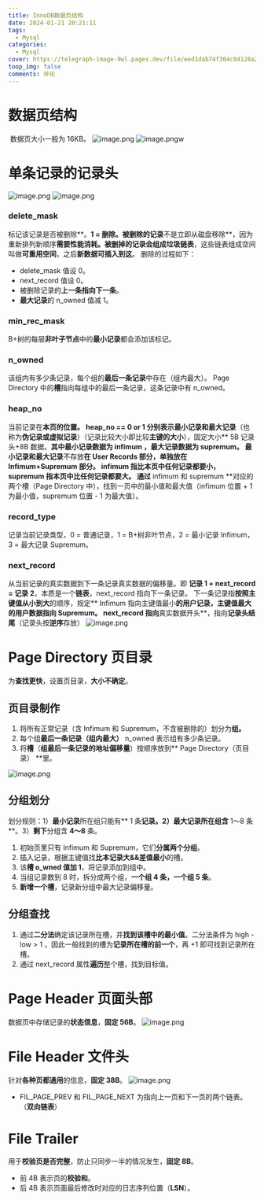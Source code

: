 ```yaml
---
title: InnoDB数据页结构
date: 2024-01-21 20:21:11
tags: 
  - Mysql
categories: 
  - Mysql
cover: https://telegraph-image-9wl.pages.dev/file/eed1dab74f304c84128a2.png
toop_img: false
comments: 评论
---
```


# 数据页结构

​	数据页大小一般为 16KB。
![image.png](https://cdn.nlark.com/yuque/0/2023/png/21645180/1700102144698-9e521ae2-6223-4468-8da7-8b5e3f1f78fe.png#averageHue=%23d19e41&clientId=ue4f6f3bf-827e-4&from=paste&height=313&id=ua85ac9a2&originHeight=783&originWidth=750&originalType=binary&ratio=2&rotation=0&showTitle=false&size=155926&status=done&style=none&taskId=u247d4e71-80b0-4d18-9eb3-0f669c7bd95&title=&width=300)
![image.png](https://cdn.nlark.com/yuque/0/2023/png/21645180/1700102221586-ae8ddd99-7c69-422f-8d8b-1086284b4335.png#averageHue=%23e7e1d9&clientId=ue4f6f3bf-827e-4&from=paste&height=300&id=u870f67bf&originHeight=351&originWidth=819&originalType=binary&ratio=2&rotation=0&showTitle=false&size=169389&status=done&style=none&taskId=uafdc73c5-0a02-4efe-9935-ef6e3c922ce&title=&width=700)w

# 单条记录的记录头
![image.png](https://cdn.nlark.com/yuque/0/2023/png/21645180/1700102317982-874c714b-7f6f-451b-b915-6fbc5a4d90d2.png#averageHue=%23fbf7f4&clientId=ue4f6f3bf-827e-4&from=paste&height=311&id=u58e923b7&originHeight=466&originWidth=1049&originalType=binary&ratio=2&rotation=0&showTitle=false&size=82907&status=done&style=none&taskId=ucc852ef6-cc44-4fbf-a9aa-5841b577b3b&title=&width=700)
![image.png](https://cdn.nlark.com/yuque/0/2023/png/21645180/1700102345795-f9ff820b-0b94-485e-83f5-aaf53484d64a.png#averageHue=%23f9f9f8&clientId=ue4f6f3bf-827e-4&from=paste&height=275&id=u11bfcf24&originHeight=442&originWidth=1126&originalType=binary&ratio=2&rotation=0&showTitle=false&size=101276&status=done&style=none&taskId=u9b29b8f0-bb7a-4c43-815e-291fd67c309&title=&width=700)
### delete_mask
标记该记录是否被删除**。**1 = 删除。被删除的记录**不是立即从磁盘移除**，因为重新排列新顺序**需要性能消耗。**被删掉的记录会组成**垃圾链表**，这些链表组成空间叫做**可重用空间**，之后**新数据可插入到这**。
删除的过程如下：

- delete_mask 值设 0。
- next_record 值设 0。
- 被删除记录的**上一条指向下一条**。
- **最大记录**的 n_owned 值减 1。
### min_rec_mask
B+树的每层**非叶子节点**中的**最小记录**都会添加该标记。
### n_owned
该组内有多少条记录，每个组的**最后一条记录**中存在（组内最大）。
Page Directory 中的**槽**指向每组中的最后一条记录，这条记录中有 n_owned。
### heap_no
当前记录在**本页的位置。**
**heap_no == 0 or 1 **分别表示**最小记录和最大记录**（也称为**伪记录或虚拟记录**）（记录比较大小即比较**主键的大小**），固定大小** 5B 记录头+8B 数据。**其中最小记录数据为 **infimum** ，最大记录数据为 **supremum**。
最小记录和最大记录**不存放**在 User Records 部分，**单独放在** Infimum+Supremum 部分。
infimum 指比本页中任何记录都要小，supremum 指本页中比任何记录都要大。
通过** infimum 和 supremum **对应的两个槽（Page Directory 中），找到一页中的最小值和最大值（infimum 位置 + 1 为最小值，supremum 位置 - 1 为最大值）。
### record_type
记录当前记录类型，0 = 普通记录，1 = B+树非叶节点，2 = 最小记录 Infimum，3 = 最大记录 Supremum。
### next_record
从当前记录的真实数据到下一条记录真实数据的偏移量。即 **记录 1 + next_record = 记录 2**，本质是一个**链表**，next_record 指向下一条记录。
下一条记录指**按照主键值从小到大**的顺序，规定** Infimum 指向主键值最小**的用户记录，**主键值最大的用户数据指向 Supremum**。
next_record 指向**真实数据开头**，指向**记录头结尾**（记录头按**逆序**存放）
![image.png](https://cdn.nlark.com/yuque/0/2023/png/21645180/1700103768843-fc6c3973-41f4-47f3-ae4b-3d47e60b2621.png#averageHue=%23f3e0cc&clientId=ue4f6f3bf-827e-4&from=paste&height=350&id=u2eaa8a44&originHeight=487&originWidth=975&originalType=binary&ratio=2&rotation=0&showTitle=false&size=253063&status=done&style=none&taskId=ufb774ede-efbe-42fd-a4b0-f8a3a96de9d&title=&width=700)

# Page Directory 页目录 
为**查找更快**，设置页目录，**大小不确定**。
## 页目录制作

1.  将所有正常记录（含 Infimum 和 Supremum，不含被删除的）划分为**组。**
2.  每个组**最后一条记录（组内最大）** n_owned 表示组有多少条记录。
3.  将**槽**（**组最后一条记录的地址偏移量**）按顺序放到** Page Directory（页目录） **里。

![image.png](https://cdn.nlark.com/yuque/0/2023/png/21645180/1700104471100-86143d88-e072-4282-8c57-6cb57163c2b6.png#averageHue=%23f8f1ea&clientId=ue4f6f3bf-827e-4&from=paste&height=382&id=ud59dea2a&originHeight=870&originWidth=1596&originalType=binary&ratio=2&rotation=0&showTitle=false&size=235355&status=done&style=none&taskId=u7abb2a50-5076-4634-bbb8-311fb60762e&title=&width=700)
## 分组划分
划分规则：1）**最小记录**所在组只能有** 1 条**记录。2）**最大记录**所在组含** 1～8 条**。3）**剩下**分组含 **4～8** 条。

1. 初始页里只有 Infimum 和 Supremum，它们**分属两个分组**。
2. 插入记录，根据主键值找**比本记录大&&差值最小**的槽。
3. 该**槽 o_wned 值加 1**，将记录添加到组中。
4. 当组记录数到 8 时，拆分成两个组，**一个组 4 条，一个组 5 条**。
5. **新增一个槽**，记录新分组中最大记录偏移量。
## 分组查找

1. 通过**二分法**确定该记录所在槽，并**找到该槽中的最小值**。二分法条件为 high - low > 1 ，因此一般找到的槽为**记录所在槽的前一个**，再 +1 即可找到记录所在槽。
2. 通过 next_record 属性**遍历**整个槽，找到目标值。
# Page Header 页面头部
数据页中存储记录的**状态信息**，**固定 56B**。
![image.png](https://cdn.nlark.com/yuque/0/2023/png/21645180/1700116283402-da81e487-71ae-4f2b-bf42-0ec397d0f1ea.png#averageHue=%23f7f6f5&clientId=ue4f6f3bf-827e-4&from=paste&height=456&id=u98789a28&originHeight=830&originWidth=1273&originalType=binary&ratio=2&rotation=0&showTitle=false&size=286873&status=done&style=none&taskId=u5ab341da-c74f-435a-8da0-0e0e65edeb2&title=&width=700)

# File Header 文件头
针对**各种页都通用**的信息，**固定 38B**。
![image.png](https://cdn.nlark.com/yuque/0/2023/png/21645180/1700116380750-113b6a77-0b8b-4653-8124-337776fc627c.png#averageHue=%23ede9e4&clientId=ue4f6f3bf-827e-4&from=paste&height=303&id=u2f484d54&originHeight=534&originWidth=1234&originalType=binary&ratio=2&rotation=0&showTitle=false&size=272149&status=done&style=none&taskId=ue6837071-eadd-453e-b46c-8a8cad77fba&title=&width=700)

- FIL_PAGE_PREV 和 FIL_PAGE_NEXT 为指向上一页和下一页的两个链表。（**双向链表**）
# File Trailer
用于**校验页是否完整**，防止只同步一半的情况发生，**固定 8B**。

- 前 4B 表示页的**校验和**。
- 后 4B 表示页面最后修改时对应的日志序列位置（**LSN**）。





